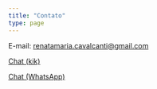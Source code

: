 ```yaml
---
title: "Contato"
type: page
---
```



E-mail: renatamaria.cavalcanti@gmail.com

[Chat (kik)](http://kik.me/renatacavalcanti94)

[Chat (WhatsApp)](https://wa.me/message/GAEOX6POLWB3N1)
